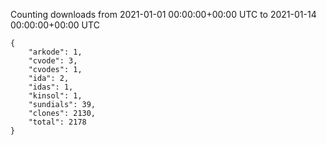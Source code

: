 
Counting downloads from 2021-01-01 00:00:00+00:00 UTC to 2021-01-14 00:00:00+00:00 UTC

```
{
    "arkode": 1,
    "cvode": 3,
    "cvodes": 1,
    "ida": 2,
    "idas": 1,
    "kinsol": 1,
    "sundials": 39,
    "clones": 2130,
    "total": 2178
}
```
